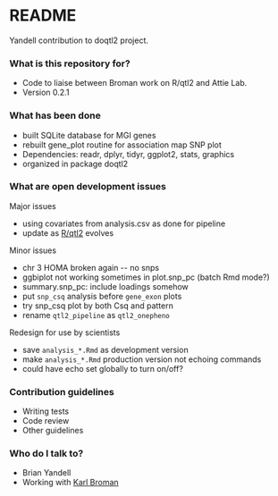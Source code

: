 # README #

Yandell contribution to doqtl2 project.

### What is this repository for? ###

* Code to liaise between Broman work on R/qtl2 and Attie Lab.
* Version 0.2.1

### What has been done ###

* built SQLite database for MGI genes
* rebuilt gene_plot routine for association map SNP plot
* Dependencies: readr, dplyr, tidyr, ggplot2, stats, graphics
* organized in package doqtl2

### What are open development issues ###

Major issues

* using covariates from analysis.csv as done for pipeline
* update as [R/qtl2](http://kbroman.org/qtl2/) evolves

Minor issues

* chr 3 HOMA broken again -- no snps
* ggbiplot not working sometimes in plot.snp_pc (batch Rmd mode?)
* summary.snp_pc: include loadings somehow
* put `snp_csq` analysis before `gene_exon` plots
* try snp_csq plot by both Csq and pattern
* rename `qtl2_pipeline` as `qtl2_onepheno`

Redesign for use by scientists

* save `analysis_*.Rmd` as development version
* make `analysis_*.Rmd` production version not echoing commands
* could have echo set globally to turn on/off?

### Contribution guidelines ###

* Writing tests
* Code review
* Other guidelines

### Who do I talk to? ###

* Brian Yandell
* Working with [Karl Broman](http://bitbucket.org/kbroman)
